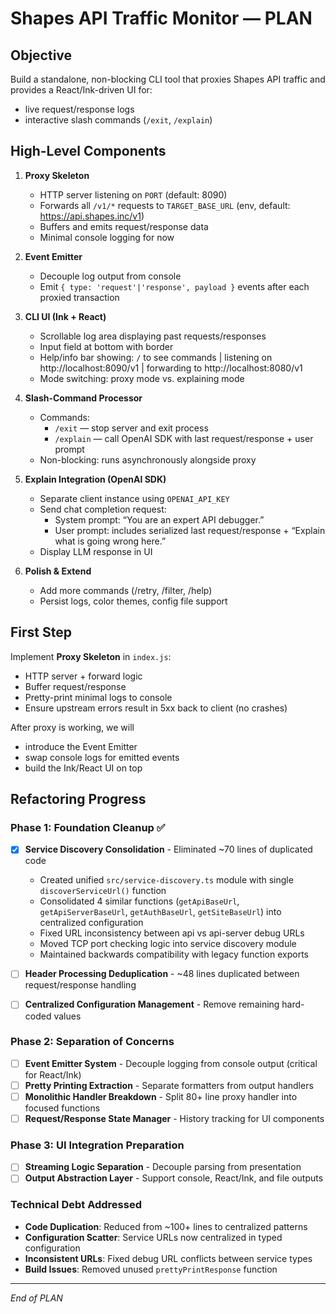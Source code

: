 # Shapes API Traffic Monitor — PLAN

## Objective
Build a standalone, non-blocking CLI tool that proxies Shapes API traffic and provides a React/Ink-driven UI for:
  - live request/response logs
  - interactive slash commands (`/exit`, `/explain`)

## High-Level Components
1. **Proxy Skeleton**
   - HTTP server listening on `PORT` (default: 8090)
   - Forwards all `/v1/*` requests to `TARGET_BASE_URL` (env, default: https://api.shapes.inc/v1)
   - Buffers and emits request/response data
   - Minimal console logging for now

2. **Event Emitter**
   - Decouple log output from console
   - Emit `{ type: 'request'|'response', payload }` events after each proxied transaction

3. **CLI UI (Ink + React)**
   - Scrollable log area displaying past requests/responses
   - Input field at bottom with border
   - Help/info bar showing:
       `/` to see commands | listening on http://localhost:8090/v1 | forwarding to http://localhost:8080/v1
   - Mode switching: proxy mode vs. explaining mode

4. **Slash-Command Processor**
   - Commands:
     - `/exit` — stop server and exit process
     - `/explain` — call OpenAI SDK with last request/response + user prompt
   - Non-blocking: runs asynchronously alongside proxy

5. **Explain Integration (OpenAI SDK)**
   - Separate client instance using `OPENAI_API_KEY`
   - Send chat completion request:
       - System prompt: “You are an expert API debugger.”
       - User prompt: includes serialized last request/response + “Explain what is going wrong here.”
   - Display LLM response in UI

6. **Polish & Extend**
   - Add more commands (/retry, /filter, /help)
   - Persist logs, color themes, config file support

## First Step
Implement **Proxy Skeleton** in `index.js`:
  - HTTP server + forward logic
  - Buffer request/response
  - Pretty-print minimal logs to console
  - Ensure upstream errors result in 5xx back to client (no crashes)

After proxy is working, we will
  - introduce the Event Emitter
  - swap console logs for emitted events
  - build the Ink/React UI on top

## Refactoring Progress

### Phase 1: Foundation Cleanup ✅
- [x] **Service Discovery Consolidation** - Eliminated ~70 lines of duplicated code
  - Created unified `src/service-discovery.ts` module with single `discoverServiceUrl()` function
  - Consolidated 4 similar functions (`getApiBaseUrl`, `getApiServerBaseUrl`, `getAuthBaseUrl`, `getSiteBaseUrl`) into centralized configuration
  - Fixed URL inconsistency between api vs api-server debug URLs
  - Moved TCP port checking logic into service discovery module
  - Maintained backwards compatibility with legacy function exports

- [ ] **Header Processing Deduplication** - ~48 lines duplicated between request/response handling
- [ ] **Centralized Configuration Management** - Remove remaining hard-coded values

### Phase 2: Separation of Concerns
- [ ] **Event Emitter System** - Decouple logging from console output (critical for React/Ink)
- [ ] **Pretty Printing Extraction** - Separate formatters from output handlers  
- [ ] **Monolithic Handler Breakdown** - Split 80+ line proxy handler into focused functions
- [ ] **Request/Response State Manager** - History tracking for UI components

### Phase 3: UI Integration Preparation
- [ ] **Streaming Logic Separation** - Decouple parsing from presentation
- [ ] **Output Abstraction Layer** - Support console, React/Ink, and file outputs

### Technical Debt Addressed
- **Code Duplication**: Reduced from ~100+ lines to centralized patterns
- **Configuration Scatter**: Service URLs now centralized in typed configuration
- **Inconsistent URLs**: Fixed debug URL conflicts between service types
- **Build Issues**: Removed unused `prettyPrintResponse` function

---
*End of PLAN*